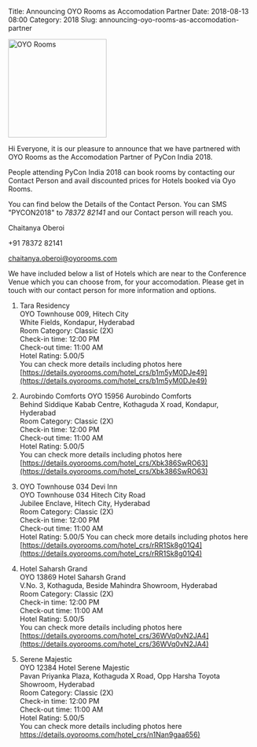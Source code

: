 Title: Announcing OYO Rooms as Accomodation Partner
Date: 2018-08-13 08:00
Category: 2018
Slug: announcing-oyo-rooms-as-accomodation-partner

<p class="text-center">
	<a href="https://www.oyorooms.com/" target="_blank">
		<img src="/blog/images/OYO_Logo-1024x370.png" alt="OYO Rooms" height="200"/>
	</a>
</p>

Hi Everyone, it is our pleasure to announce that we have partnered with OYO Rooms as the Accomodation Partner of PyCon India 2018.

People attending PyCon India 2018 can book rooms by contacting our Contact Person and avail discounted prices for Hotels booked via Oyo Rooms.
<!-- PELICAN_END_SUMMARY -->

You can find below the Details of the Contact Person. You can SMS "PYCON2018" to _78372 82141_ and our Contact person will reach you.


<div class="thumbnail">
	<p><i class="fa fa-user" aria-hidden="true"></i> Chaitanya Oberoi</p>
	<p><i class="fa fa-phone" aria-hidden="true"></i> <i class="fa fa-whatsapp" aria-hidden="true"></i> +91 78372 82141</p>
	<p><i class="fa fa-envelope" aria-hidden="true"></i> <a href="mailto:chaitanya.oberoi@oyorooms.com">chaitanya.oberoi@oyorooms.com</a></p>
</div>


We have included below a list of Hotels which are near to the Conference Venue which you can choose from, for your accomodation. Please get in touch with our contact person for more information and options.

1. Tara Residency  
OYO Townhouse 009, Hitech City  
White Fields, Kondapur, Hyderabad  
Room Category: Classic (2X)  
Check-in time: 12:00 PM  
Check-out time: 11:00 AM  
Hotel Rating: 5.00/5  
You can check more details including photos here  
[https://details.oyorooms.com/hotel_crs/b1m5yM0DJe49](https://details.oyorooms.com/hotel_crs/b1m5yM0DJe49)  


2. Aurobindo Comforts OYO 15956 Aurobindo Comforts  
Behind Siddique Kabab Centre, Kothaguda X road, Kondapur, Hyderabad  
Room Category: Classic (2X)  
Check-in time: 12:00 PM  
Check-out time: 11:00 AM  
Hotel Rating: 5.00/5  
You can check more details including photos here  
[https://details.oyorooms.com/hotel_crs/Xbk386SwRO63](https://details.oyorooms.com/hotel_crs/Xbk386SwRO63)  


3. OYO Townhouse 034 Devi Inn  
OYO Townhouse 034 Hitech City Road  
Jubilee Enclave, Hitech City, Hyderabad  
Room Category: Classic (2X)  
Check-in time: 12:00 PM  
Check-out time: 11:00 AM  
Hotel Rating: 5.00/5
You can check more details including photos here  
[https://details.oyorooms.com/hotel_crs/rRR1Sk8g01Q4](https://details.oyorooms.com/hotel_crs/rRR1Sk8g01Q4)  


4. 	Hotel Saharsh Grand  
OYO 13869 Hotel Saharsh Grand  
V.No. 3, Kothaguda, Beside Mahindra Showroom, Hyderabad  
Room Category: Classic (2X)  
Check-in time: 12:00 PM  
Check-out time: 11:00 AM  
Hotel Rating: 5.00/5  
You can check more details including photos here  
[https://details.oyorooms.com/hotel_crs/36WVq0vN2JA4](https://details.oyorooms.com/hotel_crs/36WVq0vN2JA4)  


5. Serene Majestic  
OYO 12384 Hotel Serene Majestic  
Pavan Priyanka Plaza, Kothaguda X Road, Opp Harsha Toyota Showroom, Hyderabad  
Room Category: Classic (2X)  
Check-in time: 12:00 PM  
Check-out time: 11:00 AM  
Hotel Rating: 5.00/5  
You can check more details including photos here  
[https://details.oyorooms.com/hotel_crs/n1Nan9gaa656)](https://details.oyorooms.com/hotel_crs/n1Nan9gaa656)  
